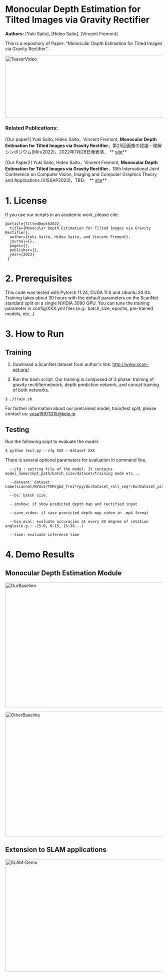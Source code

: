 # Monocular Depth Estimation for Tilted Images via Gravity Rectifier
**Authors:** [Yuki Saito], [Hideo Saito], [Vincent Fremont]  


This is a repository of Paper: "Monocular Depth Estimation for Tilted Images via Gravity Rectifier".

<a href="http://hvrl.ics.keio.ac.jp/saito_y/images/IW-FCV/system_overview.png" target="_blank"><img src="https://user-images.githubusercontent.com/52692327/183321849-1bf5794c-fdd4-4c4e-8f82-36d5b94aaa25.gif" 
alt="TeaserVideo" width="789" height="198" border="0" /></a>



### Related Publications:

[Our paper1] Yuki Saito, Hideo Saito，Vincent Fremont, **Monocular Depth Estimation for Tilted Images via Gravity Rectifier**，第25回画像の認識・理解シンポジウム(Miru2022)，2022年7月26日発表済． ** [site](https://sites.google.com/view/miru2022)**

[Our Paper2] Yuki Saito, Hideo Saito，Vincent Fremont, **Monocular Depth Estimation for Tilted Images via Gravity Rectifier**，18th International Joint Conference on Computer Vision, Imaging and Computer Graphics Theory and Applications.(VISSAP2023)，TBD． ** [site](https://visapp.scitevents.org/)**

# 1. License

If you use our scripts  in an academic work, please cite:

    @article{TiltedDepth2022,
      title={Monocular Depth Estimation for Tilted Images via Gravity Rectifier},
      author={Yuki Saito, Hideo Saito, and Vincent Fremont},
      journal={},
      pages={},
      publisher={},
      year={2023}
     }

# 2. Prerequisites

This code was tested with Pytorch 11.24, CUDA 11.0 and Ubuntu 20.04.
Training takes about 30 hours with the default parameters on the ScanNet standard split on a single NVIDIA 3090 GPU.
You can tune the training parameter in config/XXX.yml files (e.g.: batch_size, epochs, pre-trained models, etc...)


# 3. How to Run

## Training

1. Download a ScanNet dataset from author's link: http://www.scan-net.org/

2. Run the bash script. Our training is composed of 3 phase: training of gravity recitifiernetwork, depth prediction network, and concat training of both networks.  

  ```
  $ ./train.sh
  ```

For further information about our pretrained model, train/test split, please contact us: yusa19971015@keio.jp

## Testing

Run the following scipt to evaluate the model.

  ```
  $ python test.py --cfg XXX --dataset XXX
  ```

There is several optional parameters for evaluation in command line. 

  ```
    --cfg : setting file of the model. It contains model_name/ckpt_path/batch_size/dataset/training mode etc...

    --dataset: dataset name(scannet/NYUv2/TUMrgbd_frei*rpy/OurDataset_roll_seq*/OurDataset_pitch_seq*)

    --bs: batch size.

    --imshow: if show predicted depth map and rectified input

    --save_video: if save precicted depth map video in .mp4 format

    --bin_eval: evaluate accuracies at every XX degree of rotation angles(e.g.: -15~0, 0~15, 15~30...)

    --time: evaluate inference time
  ```
 

# 4. Demo Results

## Monocular Depth Estimation Module

<a href="http://hvrl.ics.keio.ac.jp/saito_y/images/TiltedDepthEstimation/Qualitative_OurDataset_OurBaselines_v3-1.png" target="_blank"><img src="http://hvrl.ics.keio.ac.jp/saito_y/images/TiltedDepthEstimation/Qualitative_OurDataset_OurBaselines_v3-1.png"
alt="OurBaseline" width="965" height="400" border="0" /></a>

<a href="http://hvrl.ics.keio.ac.jp/saito_y/images/TiltedDepthEstimation/Qualitative_OurDataset_OtherBaselines_v3-1.png" target="_blank"><img src="http://hvrl.ics.keio.ac.jp/saito_y/images/TiltedDepthEstimation/Qualitative_OurDataset_OtherBaselines_v3-1.png"
alt="OtherBaseline" width="965" height="400" border="0" /></a>


## Extension to SLAM applications
<a href="http://hvrl.ics.keio.ac.jp/saito_y/images/TiltedDepthEstimation/Extension_to_SLAM.png" target="_blank"><img src="http://hvrl.ics.keio.ac.jp/saito_y/images/TiltedDepthEstimation/Extension_to_SLAM.png"
alt="SLAM-Demo" width="1024" height="360" border="0" /></a>
